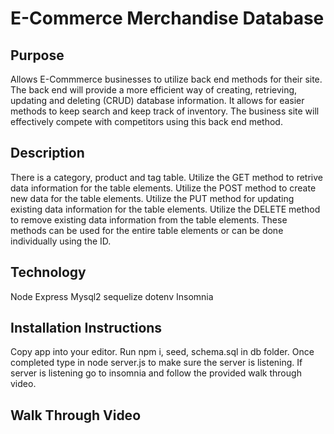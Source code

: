# E-Commerce Merchandise Database

## Purpose

Allows E-Commmerce businesses to utilize back end methods for their site. The back end will provide a more efficient way of creating, retrieving, updating and deleting (CRUD) database information. It allows for easier methods to keep search and keep track of inventory. The business site will effectively compete with competitors using this back end method.

## Description

There is a category, product and tag table. Utilize the GET method to retrive data information for the table elements. Utilize the POST method to create new data for the table elements.  Utilize the PUT method for updating existing data information for the table elements. Utilize the DELETE method to remove existing data information from the table elements. These methods can be used for the entire table elements or can be done individually using the ID.

## Technology

Node
Express
Mysql2
sequelize
dotenv
Insomnia

## Installation Instructions
Copy app into your editor. Run npm i, seed, schema.sql in db folder. Once completed type in node server.js to make sure the server is listening. If server is listening go to insomnia and follow the provided walk through video.


## Walk Through Video

